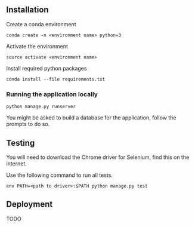 ## Installation

Create a conda environment

`conda create -n <environment name> python=3`

Activate the environment

`source activate <environment name>`

Install required python packages

`conda install --file requirements.txt`

### Running the application locally

`python manage.py runserver`

You might be asked to build a database for the application, follow the prompts to do so.

## Testing

You will need to download the Chrome driver for Selenium, find this on the internet.

Use the following command to run all tests.

`env PATH=<path to driver>:$PATH python manage.py test`

## Deployment

TODO
